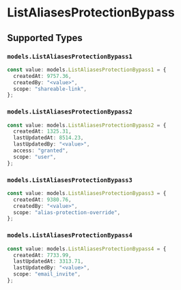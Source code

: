 # ListAliasesProtectionBypass


## Supported Types

### `models.ListAliasesProtectionBypass1`

```typescript
const value: models.ListAliasesProtectionBypass1 = {
  createdAt: 9757.36,
  createdBy: "<value>",
  scope: "shareable-link",
};
```

### `models.ListAliasesProtectionBypass2`

```typescript
const value: models.ListAliasesProtectionBypass2 = {
  createdAt: 1325.31,
  lastUpdatedAt: 8514.23,
  lastUpdatedBy: "<value>",
  access: "granted",
  scope: "user",
};
```

### `models.ListAliasesProtectionBypass3`

```typescript
const value: models.ListAliasesProtectionBypass3 = {
  createdAt: 9380.76,
  createdBy: "<value>",
  scope: "alias-protection-override",
};
```

### `models.ListAliasesProtectionBypass4`

```typescript
const value: models.ListAliasesProtectionBypass4 = {
  createdAt: 7733.99,
  lastUpdatedAt: 3313.71,
  lastUpdatedBy: "<value>",
  scope: "email_invite",
};
```

